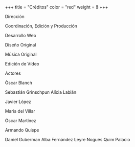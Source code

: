 +++
title = "Créditos"
color = "red"
weight = 8
+++

Dirección


Coordinación, Edición y Producción


Desarrollo Web


Diseño Original


Música Original


Edición de Vídeo


Actores

Òscar Blanch


Sebastián Grinschpun
Alícia Labián


Javier López


Maria del Villar


Óscar Martínez


Armando Quispe


Daniel Guberman
Alba Fernández
Leyre Nogués
Quim Palacio

